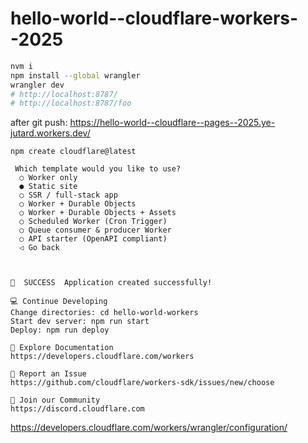 # hello-world--cloudflare-workers--2025


```bash
nvm i
npm install --global wrangler
wrangler dev
# http://localhost:8787/
# http://localhost:8787/foo
```

after git push: https://hello-world--cloudflare--pages--2025.ye-jutard.workers.dev/



```
npm create cloudflare@latest

 Which template would you like to use?
  ○ Worker only
  ● Static site
  ○ SSR / full-stack app
  ○ Worker + Durable Objects
  ○ Worker + Durable Objects + Assets
  ○ Scheduled Worker (Cron Trigger)
  ○ Queue consumer & producer Worker
  ○ API starter (OpenAPI compliant)
  ◁ Go back



🎉  SUCCESS  Application created successfully!

💻 Continue Developing
Change directories: cd hello-world-workers
Start dev server: npm run start
Deploy: npm run deploy

📖 Explore Documentation
https://developers.cloudflare.com/workers

🐛 Report an Issue
https://github.com/cloudflare/workers-sdk/issues/new/choose

💬 Join our Community
https://discord.cloudflare.com
```

https://developers.cloudflare.com/workers/wrangler/configuration/
